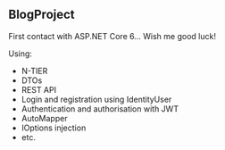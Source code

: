## BlogProject

First contact with ASP.NET Core 6... Wish me good luck!

Using:
* N-TIER
* DTOs
* REST API
* Login and registration using IdentityUser
* Authentication and authorisation with JWT
* AutoMapper
* IOptions injection
* etc.
